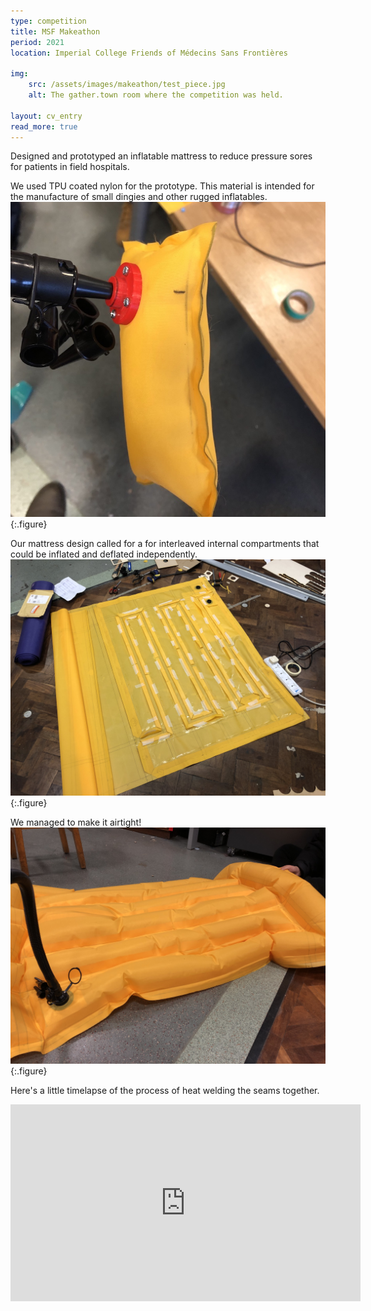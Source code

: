 ```yaml
---
type: competition
title: MSF Makeathon
period: 2021
location: Imperial College Friends of Médecins Sans Frontières

img:
    src: /assets/images/makeathon/test_piece.jpg
    alt: The gather.town room where the competition was held.

layout: cv_entry
read_more: true
---
```

Designed and prototyped an inflatable mattress to reduce pressure sores for patients in field hospitals.

We used TPU coated nylon for the prototype. This material is intended for the manufacture of small dingies and other rugged inflatables.
![Our first test piece](/assets/images/makeathon/test_piece.jpg){:.figure}

Our mattress design called for a for interleaved internal compartments that could be inflated and deflated independently.
![The internals of the mattress](/assets/images/makeathon/half_finished_mattress.jpg){:.figure}

We managed to make it airtight!
![Our first test, it doesn't leak!](/assets/images/makeathon/inflated_mattress.jpg){:.figure}

Here's a little timelapse of the process of heat welding the seams together.

<iframe width="560" height="315" src="https://www.youtube.com/embed/Lp8DgVtK36c" frameborder="0" allow="accelerometer; autoplay; clipboard-write; encrypted-media; gyroscope; picture-in-picture" allowfullscreen class = "figure"></iframe>

